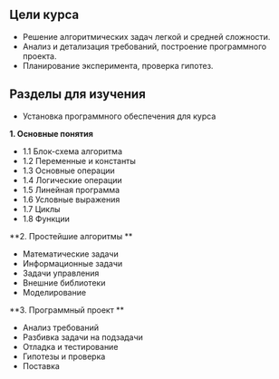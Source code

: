 ## Цели курса

- Решение алгоритмических задач легкой и средней сложности.    
- Анализ и детализация требований, построение программного проекта.    
- Планирование эксперимента, проверка гипотез.    

## Разделы для изучения

* Установка программного обеспечения для курса

**1. Основные понятия**

* 1.1 Блок-схема алгоритма
* 1.2 Переменные и константы
* 1.3 Основные операции
* 1.4 Логические операции
* 1.5 Линейная программа
* 1.6 Условные выражения
* 1.7 Циклы
* 1.8 Функции

**2. Простейшие алгоритмы **

* Математические задачи
* Информационные задачи
* Задачи управления
* Внешние библиотеки
* Моделирование

**3. Программный проект **

* Анализ требований
* Разбивка задачи на подзадачи
* Отладка и тестирование
* Гипотезы и проверка
* Поставка
